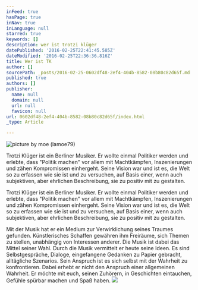 ```yaml
---
inFeed: true
hasPage: true
inNav: true
inLanguage: null
starred: true
keywords: []
description: wer ist trotzi klüger
datePublished: '2016-02-25T22:41:45.585Z'
dateModified: '2016-02-25T22:36:36.816Z'
title: Wer ist TK
author: []
sourcePath: _posts/2016-02-25-0602df48-2ef4-404b-8582-08b80c82d65f.md
published: true
authors: []
publisher:
  name: null
  domain: null
  url: null
  favicon: null
url: 0602df48-2ef4-404b-8582-08b80c82d65f/index.html
_type: Article

---
```

![picture by moe (lamoe79)](https://s3-us-west-2.amazonaws.com/the-grid-img/p/5c22bdbb9b8f37f718d3460cab35c2f585f36944.jpg)

Trotzi Klüger ist ein Berliner Musiker. Er wollte einmal Politiker werden und erlebte, dass "Politik machen" vor allem mit Machtkämpfen, Inszenierungen und zähen Kompromissen einhergeht. Seine Vision war und ist es, die Welt so zu erfassen wie sie ist und zu versuchen, auf Basis einer, wenn auch subjektiven, aber ehrlichen Beschreibung, sie zu positiv mit zu gestalten.

Trotzi Klüger ist ein Berliner Musiker. Er wollte einmal Politiker werden und erlebte, dass "Politik machen" vor allem mit Machtkämpfen, Inszenierungen und zähen Kompromissen einhergeht. Seine Vision war und ist es, die Welt so zu erfassen wie sie ist und zu versuchen, auf Basis einer, wenn auch subjektiven, aber ehrlichen Beschreibung, sie zu positiv mit zu gestalten.

Mit der Musik hat er ein Medium zur Verwirklichung seines Traumes gefunden. Künstlerisches Schaffen gewähren ihm Freiräume, sich Themen zu stellen, unabhängig von Interessen anderer. Die Musik ist dabei das Mittel seiner Wahl. Durch die Musik vermittelt er heute seine Ideen. Es sind Selbstgespräche, Dialoge, eingefangene Gedanken zu Papier gebracht, alltägliche Szenarios. Sein Anspruch ist es sich selbst mit der Wahrheit zu konfrontieren. Dabei erhebt er nicht den Anspruch einer allgemeinen Wahrheit. Er möchte mit euch, seinen Zuhörern, in Geschichten eintauchen, Gefühle spürbar machen und Spaß haben.
![](https://the-grid-user-content.s3-us-west-2.amazonaws.com/b1774f3e-66d0-4dbb-9126-de6afbee41b1.jpg)
